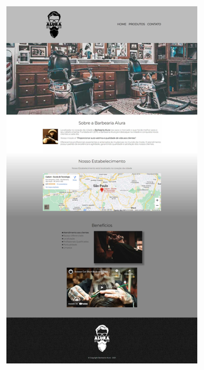 <img src="https://raw.githubusercontent.com/guinatel/HTML-and-CSS-Alura/main/IMG/complete-page-for-web.jpg" width="500" height="auto">
